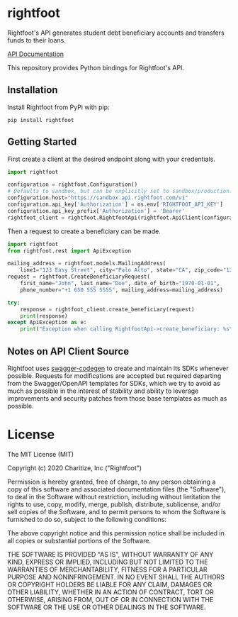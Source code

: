 # rightfoot
Rightfoot's API generates student debt beneficiary accounts and transfers funds
to their loans.

[API Documentation](https://docs.rightfoot.com)

This repository provides Python bindings for Rightfoot's API.

## Installation
Install Rightfoot from PyPi with pip:
```
pip install rightfoot
```

## Getting Started
First create a client at the desired endpoint along with your credentials.
```python
import rightfoot

configuration = rightfoot.Configuration()
# Defaults to sandbox, but can be explicitly set to sandbox/production. 
configuration.host="https://sandbox.api.rightfoot.com/v1"
configuration.api_key['Authorization'] = os.env['RIGHTFOOT_API_KEY']
configuration.api_key_prefix['Authorization'] = 'Bearer'
rightfoot_client = rightfoot.RightfootApi(rightfoot.ApiClient(configuration))
```


Then a request to create a beneficiary can be made.
```python
import rightfoot
from rightfoot.rest import ApiException

mailing_address = rightfoot.models.MailingAddress(
    line1="123 Easy Street", city="Palo Alto", state="CA", zip_code="12345-0123")
request = rightfoot.CreateBeneficiaryRequest(
    first_name="John", last_name="Doe", date_of_birth="1970-01-01",
    phone_number="+1 650 555 5555", mailing_address=mailing_address)

try:
    response = rightfoot_client.create_beneficiary(request)
    print(response)
except ApiException as e:
    print("Exception when calling RightfootApi->create_beneficiary: %s\n" % e)
```

## Notes on API Client Source
Rightfoot uses [swagger-codegen](https://github.com/swagger-api/swagger-codegen)
to create and maintain its SDKs whenever possible. Requests for modifications
are accepted but required departing from the Swagger/OpenAPI templates for SDKs,
which we try to avoid as much as possible in the interest of stability and
ability to leverage improvements and security patches from those base templates
as much as possible.

# License
The MIT License (MIT)

Copyright (c) 2020 Charitize, Inc ("Rightfoot")

Permission is hereby granted, free of charge, to any person obtaining a copy
of this software and associated documentation files (the "Software"), to deal
in the Software without restriction, including without limitation the rights
to use, copy, modify, merge, publish, distribute, sublicense, and/or sell
copies of the Software, and to permit persons to whom the Software is
furnished to do so, subject to the following conditions:

The above copyright notice and this permission notice shall be included in
all copies or substantial portions of the Software.

THE SOFTWARE IS PROVIDED "AS IS", WITHOUT WARRANTY OF ANY KIND, EXPRESS OR
IMPLIED, INCLUDING BUT NOT LIMITED TO THE WARRANTIES OF MERCHANTABILITY,
FITNESS FOR A PARTICULAR PURPOSE AND NONINFRINGEMENT. IN NO EVENT SHALL THE
AUTHORS OR COPYRIGHT HOLDERS BE LIABLE FOR ANY CLAIM, DAMAGES OR OTHER
LIABILITY, WHETHER IN AN ACTION OF CONTRACT, TORT OR OTHERWISE, ARISING FROM,
OUT OF OR IN CONNECTION WITH THE SOFTWARE OR THE USE OR OTHER DEALINGS IN
THE SOFTWARE.
